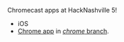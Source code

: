 Chromecast apps at HackNashville 5!
- iOS
- [Chrome app](http://chromecasthn5.azurewebsites.net/video.html) in [*chrome* branch](https://github.com/kimsk/ChromeCastHackNashville/tree/chrome).

